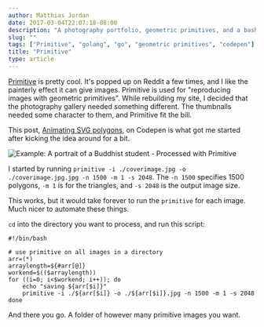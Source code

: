 ```yaml
---
author: Matthias Jordan
date: 2017-03-04T22:07:18-08:00
description: "A photography portfolio, geometric primitives, and a bash script."
slug: ""
tags: ["Primitive", "golang", "go", "geometric primitives", "codepen"]
title: "Primitive"
type: article
---
```

[Primitive](https://github.com/fogleman/primitive) is pretty cool. It's popped up on Reddit a few times, and I like the painterly effect it can give images. Primitive is used for "reproducing images with geometric primitives". While rebuilding my site, I decided that the photography gallery needed something different. The thumbnails needed some character to them, and Primitive fit the bill.

This post, [Animating SVG polygons](https://codepen.io/nsayenko/post/animating-svg-polygons-tutorial), on Codepen is what got me started after kicking the idea around for a bit.

![Example: A portrait of a Buddhist student - Processed with Primitive](/assets/coverimage_people.jpg#floatright-md)

I started by running `primitive -i ./coverimage.jpg -o ./coverimage.jpg.jpg -n 1500 -m 1 -s 2048`. The `-n 1500` specifies 1500 polygons, `-m 1` is for the triangles, and `-s 2048` is the output image size.

This works, but it would take forever to run the `primitive` for each image. Much nicer to automate these things.

`cd` into the directory you want to process, and run this script:

```
#!/bin/bash

# use primitive on all images in a directory
arr=(*)
arraylength=${#arr[@]}
workend=$(($arraylength))
for ((i=0; i<$workend; i++)); do
    echo "saving ${arr[$i]}"
    primitive -i ./${arr[$i]} -o ./${arr[$i]}.jpg -n 1500 -m 1 -s 2048
done
```

And there you go. A folder of however many primitive images you want.
